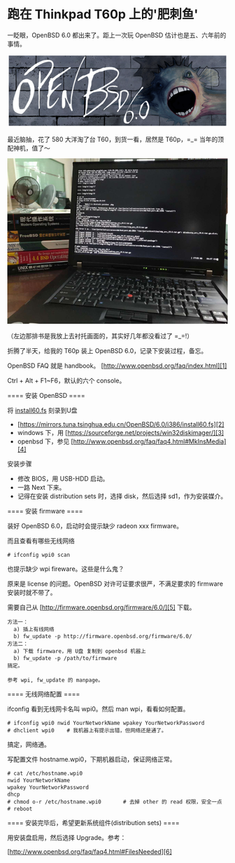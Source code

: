 # 跑在 Thinkpad T60p 上的'肥刺鱼'

一眨眼，OpenBSD 6.0 都出来了。距上一次玩 OpenBSD 估计也是五、六年前的事情。

![](2017_02_25_openbsd_6.0_on_thinkpad_t60p_image_01.png)

最近脑抽，花了 580 大洋淘了台 T60，到货一看，居然是 T60p，=_= 当年的顶配神机，值了～

![](2017_02_25_openbsd_6.0_on_thinkpad_t60p_image_02.png)

（左边那排书是我放上去衬托画面的，其实好几年都没看过了 =_=!）

折腾了半天，给我的 T60p 装上 OpenBSD 6.0，记录下安装过程，备忘。

OpenBSD FAQ 就是 handbook。
[http://www.openbsd.org/faq/index.html][1]

Ctrl + Alt + F1~F6，默认的六个 console。

==== 安装 OpenBSD ====

将 [install60.fs][2] 刻录到U盘

* [https://mirrors.tuna.tsinghua.edu.cn/OpenBSD/6.0/i386/install60.fs][2]
* windows 下，用 [https://sourceforge.net/projects/win32diskimager/][3]
* openbsd 下，参见 [http://www.openbsd.org/faq/faq4.html#MkInsMedia][4]

安装步骤

* 修改 BIOS，用 USB-HDD 启动。
* 一路 Next 下来。
* 记得在安装 distribution sets 时，选择 disk，然后选择 sd1，作为安装媒介。

==== 安装 firmware ====

装好 OpenBSD 6.0，启动时会提示缺少 radeon xxx firmware。

而且查看有哪些无线网络
```
# ifconfig wpi0 scan
```
也提示缺少 wpi fireware。这些是什么鬼？

原来是 license 的问题。OpenBSD 对许可证要求很严，不满足要求的 firmware 安装时就不带了。

需要自己从 [http://firmware.openbsd.org/firmware/6.0/][5] 下载。

```
方法一：
  a) 插上有线网络
  b) fw_update -p http://firmware.openbsd.org/firmware/6.0/
方法二：
  a) 下载 firmware，用 U盘 复制到 openbsd 机器上
  b) fw_update -p /path/to/firmware
搞定。

参考 wpi, fw_update 的 manpage。
```

==== 无线网络配置 ====

ifconfig 看到无线网卡名叫 wpi0。然后
man wpi，看看如何配置。

```
# ifconfig wpi0 nwid YourNetworkName wpakey YourNetworkPassword
# dhclient wpi0    # 我机器上有提示出错，但网络还是通了。
```
搞定，网络通。

写配置文件 hostname.wpi0，下期机器启动，保证网络正常。
```
# cat /etc/hostname.wpi0
nwid YourNetworkName
wpakey YourNetworkPassword
dhcp
# chmod o-r /etc/hostname.wpi0       # 去掉 other 的 read 权限，安全一点
# reboot
```

==== 安装完毕后，希望更新系统组件(distribution sets) ====

用安装盘启用，然后选择 Upgrade。参考：

[http://www.openbsd.org/faq/faq4.html#FilesNeeded][6]

[1]:http://www.openbsd.org/faq/index.html
[2]:https://mirrors.tuna.tsinghua.edu.cn/OpenBSD/6.0/i386/install60.fs
[3]:https://sourceforge.net/projects/win32diskimager/
[4]:http://www.openbsd.org/faq/faq4.html#MkInsMedia
[5]:http://firmware.openbsd.org/firmware/6.0/
[6]:http://www.openbsd.org/faq/faq4.html#FilesNeeded